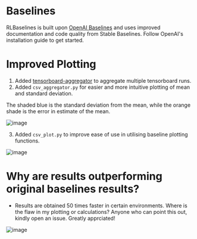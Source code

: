 

# Baselines

RLBaselines is built upon [OpenAI Baselines](https://github.com/openai/baselines) and uses improved documentation and code quality from Stable Baselines. Follow OpenAI's installation guide to get started.

# Improved Plotting

1. Added [tensorboard-aggregator](https://github.com/Spenhouet/tensorboard-aggregator) to aggregate multiple tensorboard runs.
2. Added `csv_aggregator.py` for easier and more intuitive plotting of mean and standard deviation.

The shaded blue is the standard deviation from the mean, while the orange shade is the error in estimate of the mean. 

![image](https://user-images.githubusercontent.com/31866965/74467100-bd87a380-4e98-11ea-930e-0ca0b5bead7d.png)

3. Added `csv_plot.py` to improve ease of use in utilising baseline plotting functions.

![image](https://user-images.githubusercontent.com/31866965/74468656-75b64b80-4e9b-11ea-8ff4-2755eb7aee26.png)


# Why are results outperforming original baselines results? 

- Results are obtained 50 times faster in certain environments. Where is the flaw in my plotting or calculations? Anyone who can point this out, kindly open an issue. Greatly apprciated!

![image](https://user-images.githubusercontent.com/31866965/74676409-444cc100-51b6-11ea-93b8-2a9530ad4df2.png)
